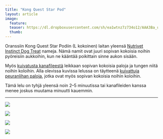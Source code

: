 ```yaml
---
title: "Kong Quest Star Pod"
layout: article
image:
  feature:
  teaser: https://dl.dropboxusercontent.com/sh/ea1wtnz7z734o12/AAA3Ba_uoiG6TBevNPjF1v_Ua/aktivointilelut/kongit/DSC33990-245px.jpg
  thumb:
---
```


Oranssiin Kong Quest Star Podiin (L kokoinen) laitan yleensä [Nutrivet Instinct Dog Treat](http://clk.tradedoubler.com/click?p(210840)a(2526211)g(19927404)url(http://www.zooplus.fi/shop/koirat/luut/nutrivet)) nameja. Nämä namit ovat juuri sopivan kokoisia noihin pyöreisiin aukkoihin, kun ne kääntää poikittain sinne aukon sisään.

Myös [kuivatusta kanafileestä](http://clk.tradedoubler.com/click?p(210840)a(2526211)g(19927404)url(http://www.zooplus.fi/shop/koirat/luut/puruliuskat/rocco/171756)) leikkaan sopivan kokoisia paloja ja tungen niitä noihin koloihin. Alla olevissa kuvissa lelussa on täytteenä [kuivattuja peuranlihan paloja](http://clk.tradedoubler.com/click?p(210840)a(2526211)g(19927404)url(http://www.zooplus.fi/shop/koirat/luut/riistaherkut/peuranliha/141194)), jotka ovat myös sopivan kokoisia noihin koloihin.

Tämä lelu on tyhjä yleensä noin 2–5 minuutissa tai kanafileiden kanssa menee joskus muutama minuutti kauemmin.

---

[![](https://dl.dropboxusercontent.com/sh/ea1wtnz7z734o12/AACBWBGsWJIBmuH_ZLM3sC1za/aktivointilelut/kongit/DSC33990-800px.jpg)](https://dl.dropboxusercontent.com/sh/ea1wtnz7z734o12/AAB90bVe5HY45o1jZnjJllr1a/aktivointilelut/kongit/DSC33990.jpg)

[![](https://dl.dropboxusercontent.com/sh/ea1wtnz7z734o12/AAABaES-TqmZAWR5UMepL2Gba/aktivointilelut/kongit/DSC34029-800px.jpg)](https://dl.dropboxusercontent.com/sh/ea1wtnz7z734o12/AAB_DP-IabAv0mB1Ck3-Cdb5a/aktivointilelut/kongit/DSC34029.jpg)

[![](https://dl.dropboxusercontent.com/sh/ea1wtnz7z734o12/AAAvrj8DwPXVZWRsQDOx5jYpa/aktivointilelut/kongit/DSC34066-800px.jpg)](https://dl.dropboxusercontent.com/sh/ea1wtnz7z734o12/AACA-lCQODug-66cy47vZ46La/aktivointilelut/kongit/DSC34066.jpg)

[![](https://dl.dropboxusercontent.com/sh/ea1wtnz7z734o12/AAC7djJhzVwYxGZpYmh7iGm-a/aktivointilelut/kongit/DSC34032-800px.jpg)](https://dl.dropboxusercontent.com/sh/ea1wtnz7z734o12/AACtrWHoLbvvyjlGcJIFjOqFa/aktivointilelut/kongit/DSC34032.jpg)
